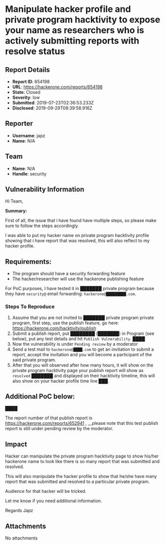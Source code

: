 # Manipulate hacker profile and private program hacktivity to expose your name as researchers who is actively submitting reports with resolve status

## Report Details
- **Report ID**: 654198
- **URL**: https://hackerone.com/reports/654198
- **State**: Closed
- **Severity**: low
- **Submitted**: 2019-07-23T02:36:53.233Z
- **Disclosed**: 2019-09-29T08:39:58.916Z

## Reporter
- **Username**: japz
- **Name**: N/A

## Team
- **Name**: N/A
- **Handle**: security

## Vulnerability Information
Hi Team,

**Summary:**

First of all, the issue that i have found have multiple steps, so please make sure to follow the steps accordingly.

I was able to put my hacker name on private program hacktivity profile showing that i have report that was resolved, this will also reflect to my hacker profile.

## Requirements:

- The program should have a security forwarding feature
- The hacker/researcher will use the hackerone publishing feature

For PoC purposes, I have tested it in [███████](https://hackerone.com/███████) private program because they have `security@` email forwarding: `hackerone@█████████.com`.

### Steps To Reproduce

1. Assume that you are not invited to [███████](https://hackerone.com/██████████) private program private program, first step, use the publish feature, go here: https://hackerone.com/hacktivity/publish
2. Submit a publish report, put ████████ (███████) in Program (see below), put any test details and hit `Publish Vulnerability`.
████
3. Now the vulnerability is under `Pending review` by a moderator
4. Send a test mail to `hackerone@████.com` to get an invitation to submit a report, accept the invitation and you will become a participant of the said private program.
5. After that you will observed after how many hours, it will show on the private program hacktivity page your publish report will show as `resolved` ███████ and displayed on their hacktivity timeline, this will also show on your hacker profile time line ███. 

## Additional PoC below:

████

The report number of that publish report is https://hackerone.com/reports/652941 , __please note that this test publish report is still under pending review by the moderator.

## Impact

Hacker can manipulate the private program hacktivity page to show his/her hackerone name to look like there is so many report that was submitted and resolved.

This will also manipulate the hacker profile to show that he/she have many report that was submitted and resolved to a particular private program.

Audience for that hacker will be tricked.

Let me know if you need additional information.

Regards
Japz

## Attachments
No attachments
